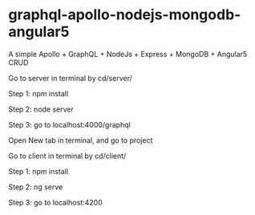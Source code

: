 # graphql-apollo-nodejs-mongodb-angular5
A simple Apollo + GraphQL + NodeJs + Express + MongoDB + Angular5 CRUD

Go to server in terminal by cd/server/

Step 1: npm install

Step 2: node server

Step 3: go to localhost:4000/graphql 




Open New tab in terminal, and go to project

Go to client in terminal by cd/client/

Step 1: npm install

Step 2: ng serve

Step 3: go to localhost:4200
